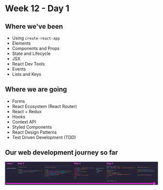 # Week 12 - Day 1

## Where we've been

* Using `create-react-app`
* Elements
* Components and Props
* State and Lifecycle
* JSX
* React Dev Tools
* Events
* Lists and Keys

## Where we are going

* Forms
* React Ecosystem (React Router)
* React + Redux
* Hooks
* Context API
* Styled Components
* React Design Patterns
* Test Driven Development (TDD)

## Our web development journey so far

![Classwork Timeline](img/classwork-timeline.jpg)